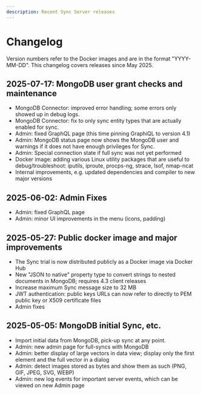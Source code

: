 ```yaml
---
description: Recent Sync Server releases
---
```


# Changelog

Version numbers refer to the Docker images and are in the format "YYYY-MM-DD". This changelog covers releases since May 2025.

2025-07-17: MongoDB user grant checks and maintenance
-----------------------------------------------------
* MongoDB Connector: improved error handling; some errors only showed up in debug logs.
* MongoDB Connector: fix to only sync entity types that are actually enabled for sync.
* Admin: fixed GraphQL page (this time pinning GraphiQL to version 4.1)
* Admin: MongoDB status page now shows the MongoDB user and warnings if it does not have enough privileges for Sync.
* Admin: Special connection state if full sync was not yet performed
* Docker image: adding various Linux utility packages that are useful to debug/troubleshoot:
  iputils, iproute, procps-ng, strace, lsof, nmap-ncat
* Internal improvements, e.g. updated dependencies and compiler to new major versions

2025-06-02: Admin Fixes
-----------------------
* Admin: fixed GraphQL page
* Admin: minor UI improvements in the menu (icons, padding)

2025-05-27: Public docker image and major improvements
------------------------------------------------------
* The Sync trial is now distributed publicly as a Docker image via Docker Hub
* New "JSON to native" property type to convert strings to nested documents in MongoDB; requires 4.3 client releases
* Increase maximum Sync message size to 32 MB
* JWT authentication: public keys URLs can now refer to directly to PEM public key or X509 certificate files
* Admin fixes

2025-05-05: MongoDB initial Sync, etc.
--------------------------------------
* Import initial data from MongoDB, pick-up sync at any point.
* Admin: new admin page for full-syncs with MongoDB
* Admin: better display of large vectors in data view; display only the first element and the full vector in a dialog
* Admin: detect images stored as bytes and show them as such (PNG, GIF, JPEG, SVG, WEBP)
* Admin: new log events for important server events, which can be viewed on new Admin page
